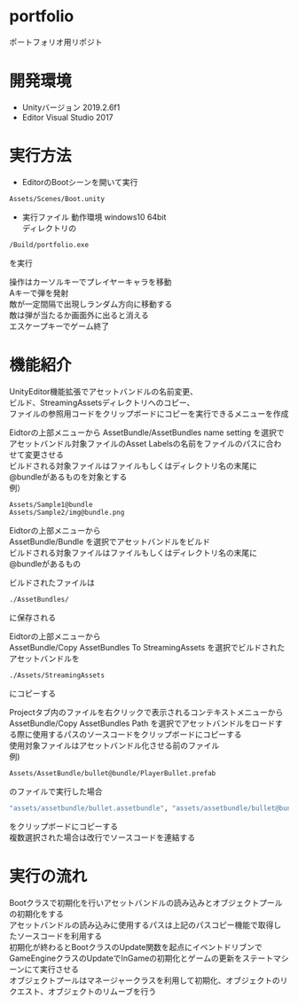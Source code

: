 # portfolio
ポートフォリオ用リポジト

# 開発環境
* Unityバージョン 2019.2.6f1
* Editor Visual Studio 2017

# 実行方法
* EditorのBootシーンを開いて実行  
```bash
Assets/Scenes/Boot.unity
```
* 実行ファイル
動作環境 windows10 64bit  
ディレクトリの  
```bash
/Build/portfolio.exe
```
を実行  

操作はカーソルキーでプレイヤーキャラを移動  
Aキーで弾を発射  
敵が一定間隔で出現しランダム方向に移動する  
敵は弾が当たるか画面外に出ると消える  
エスケープキーでゲーム終了  

# 機能紹介
UnityEditor機能拡張でアセットバンドルの名前変更、  
ビルド、StreamingAssetsディレクトリへのコピー、  
ファイルの参照用コードをクリップボードにコピーを実行できるメニューを作成

Eidtorの上部メニューから
AssetBundle/AssetBundles name setting を選択でアセットバンドル対象ファイルのAsset Labelsの名前をファイルのパスに合わせて変更させる  
ビルドされる対象ファイルはファイルもしくはディレクトリ名の末尾に@bundleがあるものを対象とする  
例）  
```bash
Assets/Sample1@bundle
Assets/Sample2/img@bundle.png
```

Eidtorの上部メニューから  
AssetBundle/Bundle を選択でアセットバンドルをビルド  
ビルドされる対象ファイルはファイルもしくはディレクトリ名の末尾に@bundleがあるもの  

ビルドされたファイルは  
```bash
./AssetBundles/
```
に保存される  

Eidtorの上部メニューから  
AssetBundle/Copy AssetBundles To StreamingAssets を選択でビルドされたアセットバンドルを  
```bash
./Assets/StreamingAssets
```
にコピーする  

Projectタブ内のファイルを右クリックで表示されるコンテキストメニューから  
AssetBundle/Copy AssetBundles Path を選択でアセットバンドルをロードする際に使用するパスのソースコードをクリップボードにコピーする  
使用対象ファイルはアセットバンドル化させる前のファイル  
例)  
```bash
Assets/AssetBundle/bullet@bundle/PlayerBullet.prefab
```
のファイルで実行した場合  
```bash
"assets/assetbundle/bullet.assetbundle", "assets/assetbundle/bullet@bundle/playerbullet.prefab",
```
をクリップボードにコピーする  
複数選択された場合は改行でソースコードを連結する  

# 実行の流れ 
Bootクラスで初期化を行いアセットバンドルの読み込みとオブジェクトプールの初期化をする  
アセットバンドルの読み込みに使用するパスは上記のパスコピー機能で取得したソースコードを利用する  
初期化が終わるとBootクラスのUpdate関数を起点にイベントドリブンで  
GameEngineクラスのUpdateでInGameの初期化とゲームの更新をステートマシーンにて実行させる  
オブジェクトプールはマネージャークラスを利用して初期化、オブジェクトのリクエスト、オブジェクトのリムーブを行う  
